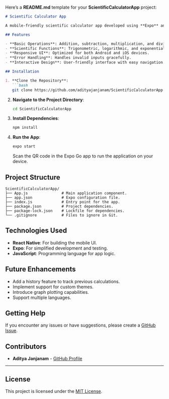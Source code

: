 Here’s a **README.md** template for your **ScientificCalculatorApp** project:

```markdown
# Scientific Calculator App

A mobile-friendly scientific calculator app developed using **Expo** and **React Native**. This app provides an intuitive interface for performing basic and advanced mathematical operations.

## Features

- **Basic Operations**: Addition, subtraction, multiplication, and division.
- **Scientific Functions**: Trigonometric, logarithmic, and exponential calculations.
- **Responsive UI**: Optimized for both Android and iOS devices.
- **Error Handling**: Handles invalid inputs gracefully.
- **Interactive Design**: User-friendly interface with easy navigation.

## Installation

1. **Clone the Repository**:
   ```bash
   git clone https://github.com/adityajanjanam/ScientificCalculatorApp.git
   ```
2. **Navigate to the Project Directory**:
   ```bash
   cd ScientificCalculatorApp
   ```
3. **Install Dependencies**:
   ```bash
   npm install
   ```
4. **Run the App**:
   ```bash
   expo start
   ```
   Scan the QR code in the Expo Go app to run the application on your device.

## Project Structure

```
ScientificCalculatorApp/
├── App.js               # Main application component.
├── app.json             # Expo configuration file.
├── index.js             # Entry point for the app.
├── package.json         # Project dependencies.
├── package-lock.json    # Lockfile for dependencies.
└── .gitignore           # Files to ignore in Git.
```

## Technologies Used

- **React Native**: For building the mobile UI.
- **Expo**: For simplified development and testing.
- **JavaScript**: Programming language for app logic.

## Future Enhancements

- Add a history feature to track previous calculations.
- Implement support for custom themes.
- Introduce graph plotting capabilities.
- Support multiple languages.

## Getting Help

If you encounter any issues or have suggestions, please create a [GitHub Issue](https://github.com/adityajanjanam/ScientificCalculatorApp/issues).

## Contributors

- **Aditya Janjanam** - [GitHub Profile](https://github.com/adityajanjanam)

---

## License

This project is licensed under the [MIT License](LICENSE).

```
